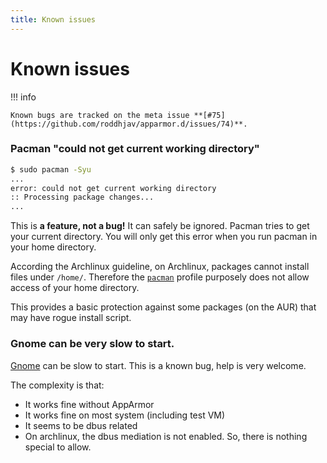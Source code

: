 ```yaml
---
title: Known issues
---
```


# Known issues

!!! info 

    Known bugs are tracked on the meta issue **[#75](https://github.com/roddhjav/apparmor.d/issues/74)**.


### Pacman "could not get current working directory"

```sh
$ sudo pacman -Syu
...
error: could not get current working directory
:: Processing package changes...
...
```

This is **a feature, not a bug!** It can safely be ignored. Pacman tries to get
your current directory. You will only get this error when you run pacman in your
home directory.

According the Archlinux guideline, on Archlinux, packages cannot install files
under `/home/`. Therefore the [`pacman`][pacman] profile purposely does not
allow access of your home directory.

This provides a basic protection against some packages (on the AUR) that may have
rogue install script.

[pacman]: https://github.com/roddhjav/apparmor.d/blob/main/apparmor.d/groups/pacman/pacman


### Gnome can be very slow to start.

[Gnome](https://github.com/roddhjav/apparmor.d/issues/80) can be slow to start.
This is a known bug, help is very welcome.

The complexity is that:

- It works fine without AppArmor
- It works fine on most system (including test VM)
- It seems to be dbus related
- On archlinux, the dbus mediation is not enabled. So, there is nothing special to allow.
